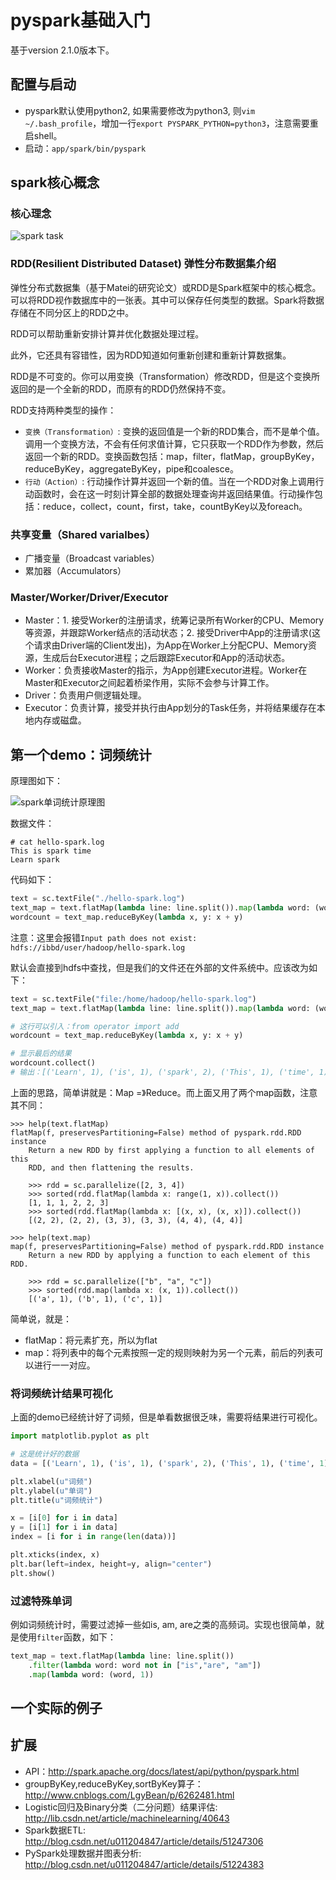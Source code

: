 # pyspark基础入门
基于version 2.1.0版本下。

## 配置与启动

- pyspark默认使用python2, 如果需要修改为python3, 则`vim ~/.bash_profile`，增加一行`export PYSPARK_PYTHON=python3`，注意需要重启shell。
- 启动：`app/spark/bin/pyspark`

## spark核心概念

### 核心理念

![spark task](/_img/spark-base.png)

### RDD(Resilient Distributed Dataset) 弹性分布数据集介绍 
弹性分布式数据集（基于Matei的研究论文）或RDD是Spark框架中的核心概念。可以将RDD视作数据库中的一张表。其中可以保存任何类型的数据。Spark将数据存储在不同分区上的RDD之中。 

RDD可以帮助重新安排计算并优化数据处理过程。 

此外，它还具有容错性，因为RDD知道如何重新创建和重新计算数据集。 

RDD是不可变的。你可以用变换（Transformation）修改RDD，但是这个变换所返回的是一个全新的RDD，而原有的RDD仍然保持不变。 

RDD支持两种类型的操作：

- `变换（Transformation）`: 变换的返回值是一个新的RDD集合，而不是单个值。调用一个变换方法，不会有任何求值计算，它只获取一个RDD作为参数，然后返回一个新的RDD。变换函数包括：map，filter，flatMap，groupByKey，reduceByKey，aggregateByKey，pipe和coalesce。
- `行动（Action）`: 行动操作计算并返回一个新的值。当在一个RDD对象上调用行动函数时，会在这一时刻计算全部的数据处理查询并返回结果值。行动操作包括：reduce，collect，count，first，take，countByKey以及foreach。

### 共享变量（Shared varialbes） 

- 广播变量（Broadcast variables）
- 累加器（Accumulators）

### Master/Worker/Driver/Executor 

- Master：1. 接受Worker的注册请求，统筹记录所有Worker的CPU、Memory等资源，并跟踪Worker结点的活动状态；2. 接受Driver中App的注册请求(这个请求由Driver端的Client发出)，为App在Worker上分配CPU、Memory资源，生成后台Executor进程；之后跟踪Executor和App的活动状态。
- Worker：负责接收Master的指示，为App创建Executor进程。Worker在Master和Executor之间起着桥梁作用，实际不会参与计算工作。
- Driver：负责用户侧逻辑处理。
- Executor：负责计算，接受并执行由App划分的Task任务，并将结果缓存在本地内存或磁盘。

## 第一个demo：词频统计
原理图如下：

![spark单词统计原理图](/_img/spark-base-wordcount.png)

数据文件：

```
# cat hello-spark.log 
This is spark time
Learn spark
```

代码如下：

```python
text = sc.textFile("./hello-spark.log")
text_map = text.flatMap(lambda line: line.split()).map(lambda word: (word, 1))
wordcount = text_map.reduceByKey(lambda x, y: x + y)
```

注意：这里会报错`Input path does not exist: hdfs://ibbd/user/hadoop/hello-spark.log`

默认会直接到hdfs中查找，但是我们的文件还在外部的文件系统中。应该改为如下：

```python
text = sc.textFile("file:/home/hadoop/hello-spark.log")
text_map = text.flatMap(lambda line: line.split()).map(lambda word: (word, 1))

# 这行可以引入：from operator import add
wordcount = text_map.reduceByKey(lambda x, y: x + y)

# 显示最后的结果
wordcount.collect()
# 输出：[('Learn', 1), ('is', 1), ('spark', 2), ('This', 1), ('time', 1)]
```

上面的思路，简单讲就是：Map =》Reduce。而上面又用了两个map函数，注意其不同：

```
>>> help(text.flatMap)
flatMap(f, preservesPartitioning=False) method of pyspark.rdd.RDD instance
    Return a new RDD by first applying a function to all elements of this
    RDD, and then flattening the results.
    
    >>> rdd = sc.parallelize([2, 3, 4])
    >>> sorted(rdd.flatMap(lambda x: range(1, x)).collect())
    [1, 1, 1, 2, 2, 3]
    >>> sorted(rdd.flatMap(lambda x: [(x, x), (x, x)]).collect())
    [(2, 2), (2, 2), (3, 3), (3, 3), (4, 4), (4, 4)]

>>> help(text.map)
map(f, preservesPartitioning=False) method of pyspark.rdd.RDD instance
    Return a new RDD by applying a function to each element of this RDD.
    
    >>> rdd = sc.parallelize(["b", "a", "c"])
    >>> sorted(rdd.map(lambda x: (x, 1)).collect())
    [('a', 1), ('b', 1), ('c', 1)]
```

简单说，就是：

- flatMap：将元素扩充，所以为flat
- map：将列表中的每个元素按照一定的规则映射为另一个元素，前后的列表可以进行一一对应。

### 将词频统计结果可视化
上面的demo已经统计好了词频，但是单看数据很乏味，需要将结果进行可视化。

```python
import matplotlib.pyplot as plt

# 这是统计好的数据
data = [('Learn', 1), ('is', 1), ('spark', 2), ('This', 1), ('time', 1)]

plt.xlabel(u"词频")
plt.ylabel(u"单词")
plt.title(u"词频统计")

x = [i[0] for i in data]
y = [i[1] for i in data]
index = [i for i in range(len(data))]

plt.xticks(index, x)
plt.bar(left=index, height=y, align="center")
plt.show()
```

### 过滤特殊单词
例如词频统计时，需要过滤掉一些如is, am, are之类的高频词。实现也很简单，就是使用`filter`函数，如下：

```python
text_map = text.flatMap(lambda line: line.split())
    .filter(lambda word: word not in ["is","are", "am"])
    .map(lambda word: (word, 1))
```

## 一个实际的例子


## 扩展

- API：http://spark.apache.org/docs/latest/api/python/pyspark.html
- groupByKey,reduceByKey,sortByKey算子：http://www.cnblogs.com/LgyBean/p/6262481.html
- Logistic回归及Binary分类（二分问题）结果评估: http://lib.csdn.net/article/machinelearning/40643
- Spark数据ETL: http://blog.csdn.net/u011204847/article/details/51247306
- PySpark处理数据并图表分析: http://blog.csdn.net/u011204847/article/details/51224383
